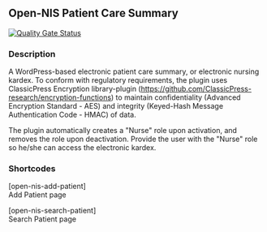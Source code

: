 ## Open-NIS Patient Care Summary

[![Quality Gate Status](https://sonarcloud.io/api/project_badges/measure?project=open-nis-patient-care-summary&metric=alert_status)](https://sonarcloud.io/dashboard?id=open-nis-patient-care-summary)

### Description

A WordPress-based electronic patient care summary, or electronic nursing kardex. To conform with regulatory requirements, the plugin uses ClassicPress Encryption library-plugin (https://github.com/ClassicPress-research/encryption-functions) to maintain confidentiality (Advanced Encryption Standard - AES) and integrity (Keyed-Hash Message Authentication Code - HMAC) of data.

The plugin automatically creates a "Nurse" role upon activation, and removes the role upon deactivation. Provide the user with the "Nurse" role so he/she can access the electronic kardex.

### Shortcodes
[open-nis-add-patient]<br/>
Add Patient page

[open-nis-search-patient]<br/>
Search Patient page
